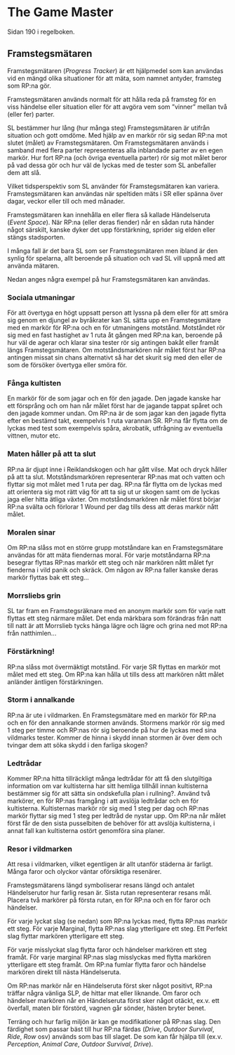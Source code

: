 # The Game Master
Sidan 190 i regelboken.

## Framstegsmätaren
Framstegsmätaren (_Progress Tracker_) är ett hjälpmedel som kan användas vid en mängd olika situationer för att mäta, som 
namnet antyder, framsteg som RP:na gör.

Framstegsmätaren används normalt för att hålla reda på framsteg för en viss händelse eller situation eller för att 
avgöra vem som ”vinner” mellan två (eller fer) parter.

SL bestämmer hur lång (hur många steg) Framstegsmätaren är utifrån situation och gott omdöme. Med hjälp av en markör 
rör sig sedan RP:na mot slutet (målet) av Framstegsmätaren. Om Framstegsmätaren används i samband med flera parter 
representeras alla inblandade parter av en egen markör. Hur fort RP:na (och övriga eventuella parter) rör sig mot målet 
beror på vad dessa gör och hur väl de lyckas med de tester som SL anbefaller dem att slå.

Vilket tidsperspektiv som SL använder för Framstegsmätaren kan variera. Framstegsmätaren kan användas när speltiden mäts 
i SR eller spänna över dagar, veckor eller till och med månader.

Framstegsmätaren kan innehålla en eller flera så kallade Händelseruta (_Event Space_). När RP:na (eller deras fiender) når 
en sådan ruta händer något särskilt, kanske dyker det upp förstärkning, sprider sig elden eller stängs stadsporten.

I många fall är det bara SL som ser Framstegsmätaren men ibland är den synlig för spelarna, allt beroende på situation 
och vad SL vill uppnå med att använda mätaren.

Nedan anges några exempel på hur Framstegsmätaren kan användas.

### Sociala utmaningar
För att övertyga en högt uppsatt person att lyssna på dem eller för att smöra sig genom en djungel av byråkrater kan SL 
sätta upp en Framstegsmätare med en markör för RP:na och en för utmaningens motstånd. Motståndet rör sig med en fast 
hastighet av 1 ruta åt gången med RP:na kan, beroende på hur väl de agerar och klarar sina tester rör sig antingen bakåt 
eller framåt längs Framstegsmätaren. Om motståndsmarkören når målet först har RP:na antingen missat sin chans alternativt 
så har det skurit sig med den eller de som de försöker övertyga eller smöra för.

### Fånga kultisten
En markör för de som jagar och en för den jagade. Den jagade kanske har ett försprång och om han når målet först har de 
jagande tappat spåret och den jagade kommer undan. Om RP:na är de som jagar kan den jagade flytta efter en bestämd takt, 
exempelvis 1 ruta varannan SR. RP:na får flytta om de lyckas med test som exempelvis spåra, akrobatik, utfrågning av 
eventuella vittnen, mutor etc.

### Maten håller på att ta slut
RP:na är djupt inne i Reiklandskogen och har gått vilse. Mat och dryck håller på att ta slut. Motståndsmarkören 
representerar RP:nas mat och vatten och flyttar sig mot målet med 1 ruta per dag. RP:na får flytta om de lyckas med att 
orientera sig mot rätt väg för att ta sig ut ur skogen samt om de lyckas jaga eller hitta ätliga växter. Om 
motståndsmarkören når målet först börjar RP:na svälta och förlorar 1 Wound per dag tills dess att deras markör nått 
målet.

### Moralen sinar
Om RP:na slåss mot en större grupp motståndare kan en Framstegsmätare användas för att mäta fiendernas moral. För varje 
motståndarna RP:na besegrar flyttas RP:nas markör ett steg och när markören nått målet fyr fienderna i vild panik och 
skräck. Om någon av RP:na faller kanske deras markör flyttas bak ett steg...

### Morrsliebs grin
SL tar fram en Framstegsräknare med en anonym markör som för varje natt flyttas ett steg närmare målet. Det enda 
märkbara som förändras från natt till natt är att Morrslieb tycks hänga lägre och lägre och grina ned mot RP:na från 
natthimlen...

### Förstärkning!
RP:na slåss mot övermäktigt motstånd. För varje SR flyttas en markör mot målet med ett steg. Om RP:na kan hålla ut tills 
dess att markören nått målet anländer äntligen förstärkningen.

### Storm i annalkande
RP:na är ute i vildmarken. En Framstegsmätare med en markör för RP:na och en för den annalkande stormen används. 
Stormens markör rör sig med 1 steg per timme och RP:nas rör sig beroende på hur de lyckas med sina vildmarks tester. 
Kommer de hinna i skydd innan stormen är över dem och tvingar dem att söka skydd i den farliga skogen?

### Ledtrådar
Kommer RP:na hitta tillräckligt många ledtrådar för att få den slutgiltiga information om var kultisterna har sitt 
hemliga tillhåll innan kultisterna bestämmer sig för att sätta sin ondskefulla plan i rullning?. Använd två markörer, 
en för RP:nas framgång i att avslöja ledtrådar och en för kultisterna. Kultisternas markör rör sig med 1 steg per dag 
och RP:nas markör flyttar sig med 1 steg per ledtråd de nystar upp. Om RP:na når målet först får de den sista 
pusselbiten de behöver för att avslöja kultisterna, i annat fall kan kultisterna ostört genomföra sina planer.

### Resor i vildmarken
Att resa i vildmarken, vilket egentligen är allt utanför städerna är farligt. Många faror och olyckor väntar 
oförsiktiga resenärer.

Framstegsmätarens längd symboliserar resans längd och antalet Händelserutor hur farlig resan är. Sista rutan 
representerar resans mål. Placera två markörer på första rutan, en för RP:na och en för faror och händelser. 

För varje lyckat slag (se nedan) som RP:na lyckas med, flytta RP:nas markör ett steg. För varje Marginal, flytta RP:nas 
slag ytterligare ett steg. Ett Perfekt slag flyttar markören ytterligare ett steg. 

För varje misslyckat slag flytta faror och händelser markören ett steg framåt. För varje marginal RP:nas slag misslyckas 
med flytta markören ytterligare ett steg framåt. Om RP:na fumlar flytta faror och händelse markören direkt till 
nästa Händelseruta.

Om RP:nas markör når en Händelseruta först sker något positivt, RP:na träffar några vänliga SLP, de hittar mat eller 
liknande. Om faror och händelser markören når en Händelseruta först sker något otäckt, ex.v. ett överfall, maten blir 
förstörd, vagnen går sönder, hästen bryter benet. 

Terräng och hur farlig miljön är kan ge modifikationer på RP:nas slag. Den färdighet som passar bäst till hur RP:na 
färdas (_Drive_, _Outdoor Survival_, _Ride_, _Row_ osv) används som bas till slaget. De som kan får hjälpa till (ex.v. 
_Perception_, _Animal Care_, _Outdoor Survival_, _Drive_).
